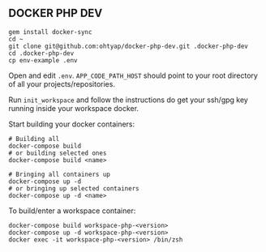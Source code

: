 ## DOCKER PHP DEV

```shell
gem install docker-sync
cd ~
git clone git@github.com:ohtyap/docker-php-dev.git .docker-php-dev
cd .docker-php-dev
cp env-example .env
```

Open and edit `.env`. `APP_CODE_PATH_HOST` should point to your root directory 
of all your projects/repositories.

Run `init_workspace` and follow the instructions do get your ssh/gpg key running inside
your workspace docker.

Start building your docker containers:
```shell
# Building all
docker-compose build
# or building selected ones
docker-compose build <name>

# Bringing all containers up
docker-compose up -d 
# or bringing up selected containers
docker-compose up -d <name>
```

To build/enter a workspace container:
```shell
docker-compose build workspace-php-<version>
docker-compose up -d workspace-php-<version>
docker exec -it workspace-php-<version> /bin/zsh
```
